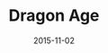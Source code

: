 ---
layout: site
title: "Dragon Age"
date: 2015-11-02
categories: [community]
version: 1.4.9
major: 1
minor: 4
patch: 9
slug: dragon-age
link: https://www.dragonage.com/
permalink: /sites/:slug
---